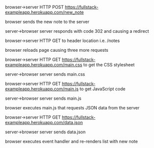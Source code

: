 browser->server HTTP POST https://fullstack-exampleapp.herokuapp.com/new_note

browser sends the new note to the server

server->browser server responds with code 302 and causing a redirect

browser->server HTTP GET to header location i.e. /notes

browser reloads page causing three more requests

browser->server HTTP GET https://fullstack-exampleapp.herokuapp.com/main.css to get the CSS stylesheet

server->browser server sends main.css

browser->server HTTP GET https://fullstack-exampleapp.herokuapp.com/main.js to get JavaScript code

server->browser server sends main.js

browser executes main.js that requests JSON data from the server

browser->server HTTP GET https://fullstack-exampleapp.herokuapp.com/data.json

server->browser server sends data.json

browser executes event handler and re-renders list with new note